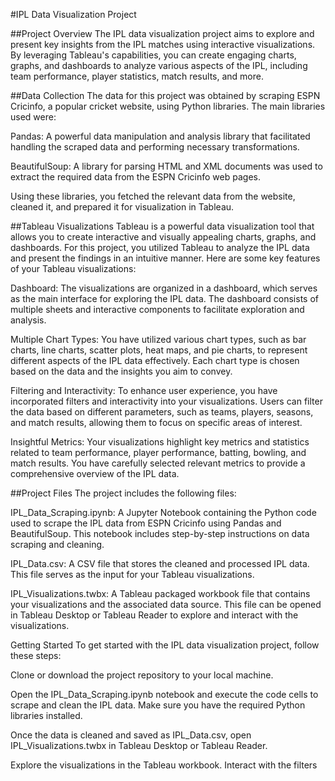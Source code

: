 #IPL Data Visualization Project

##Project Overview
The IPL data visualization project aims to explore and present key insights from the IPL matches using interactive visualizations. By leveraging Tableau's capabilities, you can create engaging charts, graphs, and dashboards to analyze various aspects of the IPL, including team performance, player statistics, match results, and more.

##Data Collection
The data for this project was obtained by scraping ESPN Cricinfo, a popular cricket website, using Python libraries. The main libraries used were:

Pandas: A powerful data manipulation and analysis library that facilitated handling the scraped data and performing necessary transformations.

BeautifulSoup: A library for parsing HTML and XML documents was used to extract the required data from the ESPN Cricinfo web pages.

Using these libraries, you fetched the relevant data from the website, cleaned it, and prepared it for visualization in Tableau.

##Tableau Visualizations
Tableau is a powerful data visualization tool that allows you to create interactive and visually appealing charts, graphs, and dashboards. For this project, you utilized Tableau to analyze the IPL data and present the findings in an intuitive manner. Here are some key features of your Tableau visualizations:

Dashboard: The visualizations are organized in a dashboard, which serves as the main interface for exploring the IPL data. The dashboard consists of multiple sheets and interactive components to facilitate exploration and analysis.

Multiple Chart Types: You have utilized various chart types, such as bar charts, line charts, scatter plots, heat maps, and pie charts, to represent different aspects of the IPL data effectively. Each chart type is chosen based on the data and the insights you aim to convey.

Filtering and Interactivity: To enhance user experience, you have incorporated filters and interactivity into your visualizations. Users can filter the data based on different parameters, such as teams, players, seasons, and match results, allowing them to focus on specific areas of interest.

Insightful Metrics: Your visualizations highlight key metrics and statistics related to team performance, player performance, batting, bowling, and match results. You have carefully selected relevant metrics to provide a comprehensive overview of the IPL data.

##Project Files
The project includes the following files:

IPL_Data_Scraping.ipynb: A Jupyter Notebook containing the Python code used to scrape the IPL data from ESPN Cricinfo using Pandas and BeautifulSoup. This notebook includes step-by-step instructions on data scraping and cleaning.

IPL_Data.csv: A CSV file that stores the cleaned and processed IPL data. This file serves as the input for your Tableau visualizations.

IPL_Visualizations.twbx: A Tableau packaged workbook file that contains your visualizations and the associated data source. This file can be opened in Tableau Desktop or Tableau Reader to explore and interact with the visualizations.

Getting Started
To get started with the IPL data visualization project, follow these steps:

Clone or download the project repository to your local machine.

Open the IPL_Data_Scraping.ipynb notebook and execute the code cells to scrape and clean the IPL data. Make sure you have the required Python libraries installed.

Once the data is cleaned and saved as IPL_Data.csv, open IPL_Visualizations.twbx in Tableau Desktop or Tableau Reader.

Explore the visualizations in the Tableau workbook. Interact with the filters
